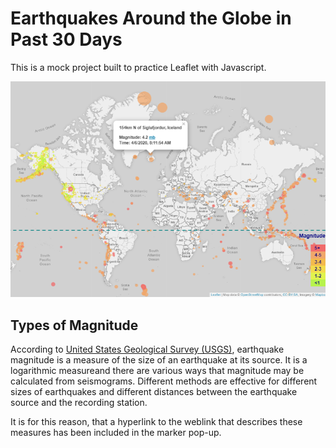 # Earthquakes Around the Globe in Past 30 Days
This is a mock project built to practice Leaflet with Javascript.

<p align="center">
  <img src="static/data/monthly_all_earthquakes.png">
</p>

## Types of Magnitude

According to [United States Geological Survey (USGS)](https://earthquake.usgs.gov/data/comcat/data-eventterms.php#time), earthquake magnitude is a measure of the size of an earthquake at its source. It is a logarithmic measureand there are various ways that magnitude may be calculated from seismograms. Different methods are effective for different sizes of earthquakes and different distances between the earthquake source and the recording station.

It is for this reason, that a hyperlink to the weblink that describes these measures has been included in the marker pop-up.
